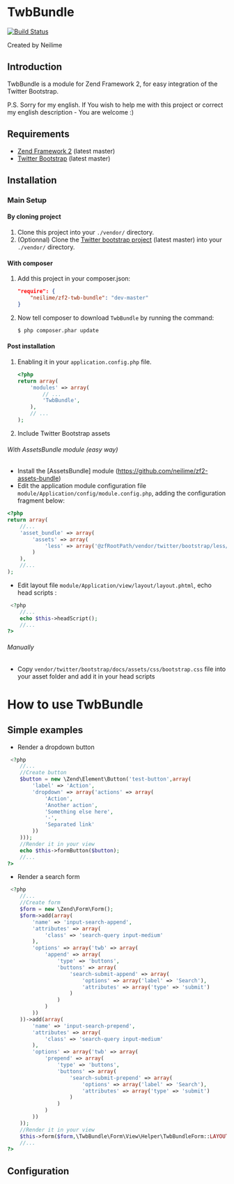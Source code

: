TwbBundle
=====================

[![Build Status](https://travis-ci.org/neilime/zf2-twb-bundle.png?branch=master)](https://travis-ci.org/neilime/zf2-twb-bundle)

Created by Neilime

Introduction
------------

TwbBundle is a module for Zend Framework 2, for easy integration of the Twitter Bootstrap. 

P.S. Sorry for my english. If You wish to help me with this project or correct my english description - You are welcome :)

Requirements
------------

* [Zend Framework 2](https://github.com/zendframework/zf2) (latest master)
* [Twitter Bootstrap](https://github.com/twitter/bootstrap) (latest master)

Installation
------------

### Main Setup

#### By cloning project

1. Clone this project into your `./vendor/` directory.
2. (Optionnal) Clone the [Twitter bootstrap project](https://github.com/twitter/bootstrap) (latest master) into your `./vendor/` directory.

#### With composer

1. Add this project in your composer.json:

    ```json
    "require": {
        "neilime/zf2-twb-bundle": "dev-master"
    }
    ```

2. Now tell composer to download `TwbBundle` by running the command:

    ```bash
    $ php composer.phar update
    ```

#### Post installation

1. Enabling it in your `application.config.php` file.

    ```php
    <?php
    return array(
        'modules' => array(
            // ...
            'TwbBundle',
        ),
        // ...
    );
    ```

2. Include Twitter Bootstrap assets

###### With AssetsBundle module (easy way)
    
* Install the [AssetsBundle] module (https://github.com/neilime/zf2-assets-bundle)
* Edit the application module configuration file `module/Application/config/module.config.php`, adding the configuration fragment below:

```php
<?php
return array(
	//...
	'asset_bundle' => array(
    	'assets' => array(
			'less' => array('@zfRootPath/vendor/twitter/bootstrap/less/bootstrap.less')
    	)
    ),
    //...
);
```

* Edit layout file `module/Application/view/layout/layout.phtml`, echo head scripts :
```php
 <?php
	//...		
	echo $this->headScript();
	//...
?>
```

###### Manually
    
* Copy `vendor/twitter/bootstrap/docs/assets/css/bootstrap.css` file into your asset folder and add it in your head scripts
    
# How to use TwbBundle

## Simple examples

* Render a dropdown button

```php
 <?php
	//...
	//Create button
	$button = new \Zend\Element\Button('test-button',array(
		'label' => 'Action',
		'dropdown' => array('actions' => array(
			'Action',
			'Another action',
			'Something else here',
			'-',
			'Separated link'
		))
	)));
	//Render it in your view
	echo $this->formButton($button);
	//...
?>
```

* Render a search form

```php
 <?php
	//...
	//Create form
	$form = new \Zend\Form\Form();
	$form->add(array(
		'name' => 'input-search-append',
		'attributes' => array(
			'class' => 'search-query input-medium'
		),
		'options' => array('twb' => array(
			'append' => array(
				'type' => 'buttons',
				'buttons' => array(
					'search-submit-append' => array(
						'options' => array('label' => 'Search'),
						'attributes' => array('type' => 'submit')
					)
				)
			)
		))
	))->add(array(
		'name' => 'input-search-prepend',
		'attributes' => array(
			'class' => 'search-query input-medium'
		),
		'options' => array('twb' => array(
			'prepend' => array(
				'type' => 'buttons',
				'buttons' => array(
					'search-submit-prepend' => array(
						'options' => array('label' => 'Search'),
						'attributes' => array('type' => 'submit')
					)
				)
			)
		))
	));
	//Render it in your view
	$this->form($form,\TwbBundle\Form\View\Helper\TwbBundleForm::LAYOUT_SEARCH);
	//...
?>
```

## Configuration

